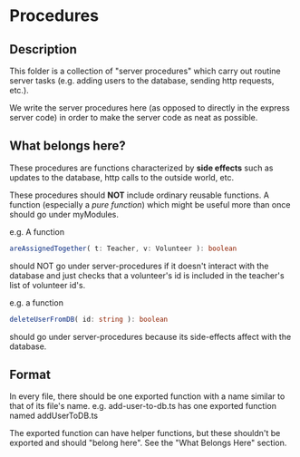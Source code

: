 # Procedures

## Description

This folder is a collection of "server procedures" which carry out
routine server tasks (e.g. adding users to the database,
sending http requests, etc.).

We write the server procedures here (as opposed to directly in the
express server code) in order to make the server code as neat as possible.

## What belongs here?

These procedures are functions characterized by **side effects** such as
updates to the database, http calls to the outside world, etc.

These procedures should **NOT** include ordinary reusable functions.
A function (especially a *pure function*) which might be useful more than once
should go under myModules.

e.g. A function 
```TypeScript
areAssignedTogether( t: Teacher, v: Volunteer ): boolean
```
should NOT go under server-procedures if it doesn't
interact with the database and just checks that a volunteer's id
is included in the teacher's list of volunteer id's.

e.g. a function
```TypeScript
deleteUserFromDB( id: string ): boolean
```
should go under server-procedures because its side-effects affect
with the database.

## Format

In every file, there should be one exported function
with a name similar to that of its file's name.
e.g. add-user-to-db.ts has one exported function named addUserToDB.ts

The exported function can have helper functions, but these
shouldn't be exported and should "belong here".
See the "What Belongs Here" section.